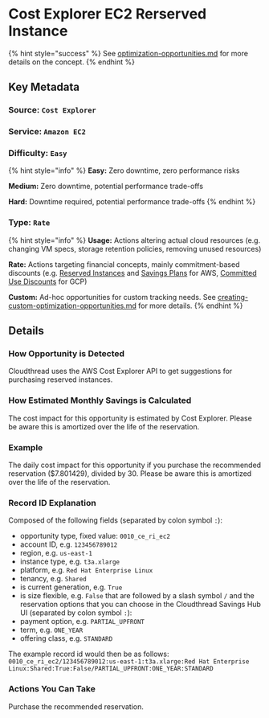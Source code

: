 # Cost Explorer EC2 Rerserved Instance

{% hint style="success" %}
See [optimization-opportunities.md](../fundamentals/cost-savings/key-concepts/optimization-opportunities.md "mention") for more details on the concept.
{% endhint %}

## Key Metadata

### Source: `Cost Explorer`

### Service: `Amazon EC2`

### Difficulty: `Easy`

{% hint style="info" %}
**Easy:** Zero downtime, zero performance risks

**Medium:** Zero downtime, potential performance trade-offs

**Hard:** Downtime required, potential performance trade-offs
{% endhint %}

### Type: `Rate`

{% hint style="info" %}
**Usage:** Actions altering actual cloud resources (e.g. changing VM specs, storage retention policies, removing unused resources)

**Rate:** Actions targeting financial concepts, mainly commitment-based discounts (e.g. [Reserved Instances](https://aws.amazon.com/ec2/pricing/reserved-instances/) and [Savings Plans](https://aws.amazon.com/savingsplans/) for AWS, [Committed Use Discounts](https://cloud.google.com/compute/docs/instances/signing-up-committed-use-discounts) for GCP)

**Custom:** Ad-hoc opportunities for custom tracking needs. See [creating-custom-optimization-opportunities.md](../guides/optimizing-cloud-costs/creating-custom-optimization-opportunities.md "mention") for more details.
{% endhint %}

## Details

### How Opportunity is Detected

Cloudthread uses the AWS Cost Explorer API to get suggestions for purchasing reserved instances.

### How Estimated Monthly Savings is Calculated

The cost impact for this opportunity is estimated by Cost Explorer. Please be aware this is amortized over the life of the reservation.

### Example

The daily cost impact for this opportunity if you purchase the recommended reservation ($7.801429), divided by 30. Please be aware this is amortized over the life of the reservation.

### Record ID Explanation

Composed of the following fields (separated by colon symbol `:`):
 - opportunity type, fixed value: `0010_ce_ri_ec2`
 - account ID, e.g. `123456789012`
 - region, e.g. `us-east-1`
 - instance type, e.g. `t3a.xlarge`
 - platform, e.g. `Red Hat Enterprise Linux`
 - tenancy, e.g. `Shared`
 - is current generation, e.g. `True`
 - is size flexible, e.g. `False`
that are followed by a slash symbol `/` and the reservation options that you can choose in the Cloudthread Savings Hub UI (separated by colon symbol `:`):
 - payment option, e.g. `PARTIAL_UPFRONT`
 - term, e.g. `ONE_YEAR`
 - offering class, e.g. `STANDARD`

The example record id would then be as follows:
`0010_ce_ri_ec2/123456789012:us-east-1:t3a.xlarge:Red Hat Enterprise Linux:Shared:True:False/PARTIAL_UPFRONT:ONE_YEAR:STANDARD`

### Actions You Can Take

Purchase the recommended reservation.
